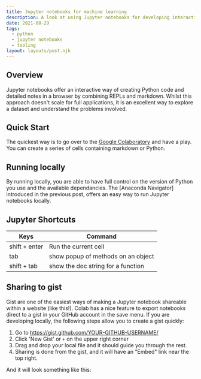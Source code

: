 ```yaml
---
title: Jupyter notebooks for machine learning
description: A look at using Jupyter notebooks for developing interactive Python
date: 2021-08-29
tags:
  - python
  - jupyter notebooks
  - tooling
layout: layouts/post.njk
---
```


## Overview

Jupyter notebooks offer an interactive way of creating Python code and detailed notes in a browser by combining REPLs and markdown. Whilst this approach doesn't scale for full applications, it is an excellent way to explore a dataset and understand the problems involved.

## Quick Start

The quickest way is to go over to the [Google Colaboratory](https://research.google.com/colaboratory) and have a play. You can create a series of cells containing markdown or Python.

## Running locally

By running locally, you are able to have full control on the version of Python you use and the available dependancies. The [Anaconda Navigator] introduced in the previous post, offers an easy way to run Jupyter notebooks locally.

## Jupyter Shortcuts

| Keys             | Command                             |
|------------------|-------------------------------------|
| shift + enter    | Run the current cell                |
| tab              | show popup of methods on an object  |
| shift + tab      | show the doc string for a function  |

## Sharing to gist

Gist are one of the easiest ways of making a Jupyter notebook shareable within a website (like this!). Colab has a nice feature to export notebooks direct to a gist in your GitHub account in the save menu. If you are developing locally, the following steps allow you to create a gist quickly:

1) Go to https://gist.github.com/YOUR-GITHUB-USERNAME/
2) Click 'New Gist' or `+` on the upper right corner
3) Drag and drop your local file and it should guide you through the rest.
4) Sharing is done from the gist, and it will have an "Embed" link near the top right.

And it will look something like this:

<script src="https://gist.github.com/readikus/b840218efb79158e681d97271edd1718.js"></script>